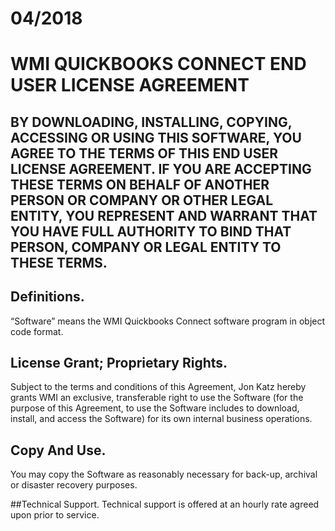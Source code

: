 <div style="max-width:800px;margin:auto;">

# 04/2018
# WMI QUICKBOOKS CONNECT END USER LICENSE AGREEMENT  

## BY DOWNLOADING, INSTALLING, COPYING, ACCESSING OR USING THIS SOFTWARE, YOU AGREE TO THE TERMS OF THIS END USER LICENSE AGREEMENT. IF YOU ARE ACCEPTING THESE TERMS ON BEHALF OF ANOTHER PERSON OR COMPANY OR OTHER LEGAL ENTITY, YOU REPRESENT AND WARRANT THAT YOU HAVE FULL AUTHORITY TO BIND THAT PERSON, COMPANY OR LEGAL ENTITY TO THESE TERMS.  

## Definitions.  
“Software” means the WMI Quickbooks Connect software program in object code format.  

## License Grant; Proprietary Rights.
Subject to the terms and conditions of this Agreement, Jon Katz hereby grants WMI an exclusive, transferable right to use the Software (for the purpose of this Agreement, to use the Software includes to download, install, and access the Software) for its own internal business operations.   

## Copy And Use.
You may copy the Software as reasonably necessary for back-up, archival or disaster recovery purposes.  

##Technical Support.
Technical support is offered at an hourly rate agreed upon prior to service.

</div>










